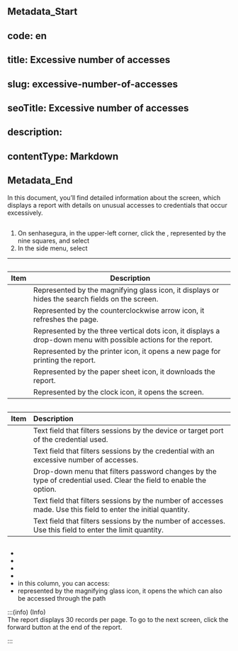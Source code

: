## Metadata_Start 
## code: en
## title: Excessive number of accesses 
## slug: excessive-number-of-accesses 
## seoTitle: Excessive number of accesses 
## description:  
## contentType: Markdown 
## Metadata_End
In this document, you’ll find detailed information about the  screen, which displays a report with details on unusual accesses to credentials that occur excessively.

## 

1. On senhasegura, in the upper-left corner, click the , represented by the nine squares, and select   
2. In the side menu, select 

***

## 

| Item | Description |
| ----- | ----- |
|  | Represented by the magnifying glass icon, it displays or hides the search fields on the screen. |
|  | Represented by the counterclockwise arrow icon, it refreshes the page. |
|  | Represented by the three vertical dots icon, it displays a drop-down menu with possible actions for the report. |
|  | Represented by the printer icon, it opens a new page for printing the report. |
|  | Represented by the paper sheet icon, it downloads the report. |
|  | Represented by the clock icon, it opens the  screen. |

## 

| Item | Description |
| :---- | :---- |
|  | Text field that filters sessions by the device or target port of the credential used.  |
|  | Text field that filters sessions by the credential with an excessive number of accesses. |
|  | Drop-down menu that filters password changes by the type of credential used. Clear the field to enable the  option.  |
|  | Text field that filters sessions by the number of accesses made. Use this field to enter the initial quantity. |
|  | Text field that filters sessions by the number of accesses. Use this field to enter the limit quantity.  |

## 

*   
*   
*   
*   
*   in this column, you can access:  
  *  represented by the magnifying glass icon, it opens the  which can also be accessed through the path   
    

:::(info) (Info)  
The report displays 30 records per page. To go to the next screen, click the forward button at the end of the report.

:::